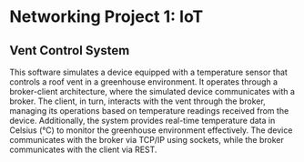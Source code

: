 # Networking Project 1: IoT
## Vent Control System
This software simulates a device equipped with a temperature sensor that controls a roof vent in a greenhouse environment. It operates through a broker-client architecture, where the simulated device communicates with a broker. The client, in turn, interacts with the vent through the broker, managing its operations based on temperature readings received from the device. Additionally, the system provides real-time temperature data in Celsius (°C) to monitor the greenhouse environment effectively. The device communicates with the broker via TCP/IP using sockets, while the broker communicates with the client via REST.
